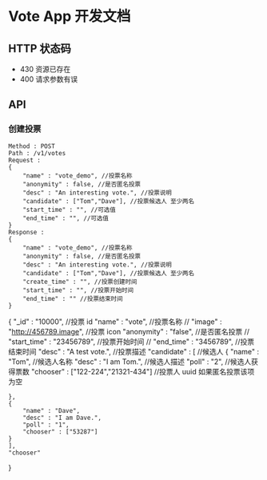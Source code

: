 # Vote App 开发文档

## HTTP 状态码

* 430 资源已存在
* 400 请求参数有误

## API

### 创建投票

```
Method : POST
Path : /v1/votes
Request : 
{
	"name" : "vote_demo", //投票名称
	"anonymity" : false, //是否匿名投票
	"desc" : "An interesting vote.", //投票说明
	"candidate" : ["Tom","Dave"], //投票候选人 至少两名
	"start_time" : "", //可选值
	"end_time" : "", //可选值
}
Response : 
{
	"name" : "vote_demo", //投票名称
	"anonymity" : false, //是否匿名投票
	"desc" : "An interesting vote.", //投票说明
	"candidate" : ["Tom","Dave"], //投票候选人 至少两名
	"create_time" : "", //投票创建时间
	"start_time" : "", //投票开始时间
	"end_time" : "" //投票结束时间
}
```
{
	"_id" : "10000", //投票 id
	"name" : "vote", //投票名称
//	"image" : "http://456789.image", //投票 icon
	"anonymity" : "false", //是否匿名投票
	// "start_time" : "23456789", //投票开始时间
	// "end_time" : "3456789", //投票结束时间 
	"desc" : "A test vote.", //投票描述
	"candidate" : [ //候选人
	{
		"name" : "Tom", //候选人名称
		"desc" : "I am Tom.", //候选人描述
		"poll" : "2", //候选人获得票数
		"chooser" : ["122-224","21321-434"] //投票人 uuid 如果匿名投票该项为空

	},
	{
		"name" : "Dave",
		"desc" : "I am Dave.",
		"poll" : "1",
		"chooser" : ["53287"]
	}
	],
	"chooser"
}

